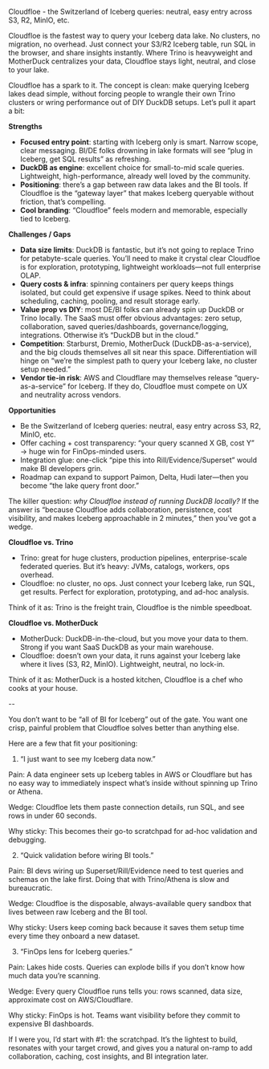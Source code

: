 Cloudfloe - the Switzerland of Iceberg queries: neutral, easy entry across S3, R2, MinIO, etc.

Cloudfloe is the fastest way to query your Iceberg data lake. No clusters, no migration, no overhead. Just connect your S3/R2 Iceberg table, run SQL in the browser, and share insights instantly. Where Trino is heavyweight and MotherDuck centralizes your data, Cloudfloe stays light, neutral, and close to your lake.

Cloudfloe has a spark to it. The concept is clean: make querying Iceberg lakes dead simple, without forcing people to wrangle their own Trino clusters or wring performance out of DIY DuckDB setups. Let’s pull it apart a bit:

**Strengths**

* **Focused entry point**: starting with Iceberg only is smart. Narrow scope, clear messaging. BI/DE folks drowning in lake formats will see “plug in Iceberg, get SQL results” as refreshing.
* **DuckDB as engine**: excellent choice for small-to-mid scale queries. Lightweight, high-performance, already well loved by the community.
* **Positioning**: there’s a gap between raw data lakes and the BI tools. If Cloudfloe is the “gateway layer” that makes Iceberg queryable without friction, that’s compelling.
* **Cool branding**: “Cloudfloe” feels modern and memorable, especially tied to Iceberg.

**Challenges / Gaps**

* **Data size limits**: DuckDB is fantastic, but it’s not going to replace Trino for petabyte-scale queries. You’ll need to make it crystal clear Cloudfloe is for exploration, prototyping, lightweight workloads—not full enterprise OLAP.
* **Query costs & infra**: spinning containers per query keeps things isolated, but could get expensive if usage spikes. Need to think about scheduling, caching, pooling, and result storage early.
* **Value prop vs DIY**: most DE/BI folks can already spin up DuckDB or Trino locally. The SaaS must offer obvious advantages: zero setup, collaboration, saved queries/dashboards, governance/logging, integrations. Otherwise it’s “DuckDB but in the cloud.”
* **Competition**: Starburst, Dremio, MotherDuck (DuckDB-as-a-service), and the big clouds themselves all sit near this space. Differentiation will hinge on “we’re the simplest path to query your Iceberg lake, no cluster setup needed.”
* **Vendor tie-in risk**: AWS and Cloudflare may themselves release “query-as-a-service” for Iceberg. If they do, Cloudfloe must compete on UX and neutrality across vendors.

**Opportunities**

* Be the Switzerland of Iceberg queries: neutral, easy entry across S3, R2, MinIO, etc.
* Offer caching + cost transparency: “your query scanned X GB, cost Y” → huge win for FinOps-minded users.
* Integration glue: one-click “pipe this into Rill/Evidence/Superset” would make BI developers grin.
* Roadmap can expand to support Paimon, Delta, Hudi later—then you become “the lake query front door.”

The killer question: *why Cloudfloe instead of running DuckDB locally?* If the answer is “because Cloudfloe adds collaboration, persistence, cost visibility, and makes Iceberg approachable in 2 minutes,” then you’ve got a wedge.

**Cloudfloe vs. Trino**

* Trino: great for huge clusters, production pipelines, enterprise-scale federated queries. But it’s heavy: JVMs, catalogs, workers, ops overhead.
* Cloudfloe: no cluster, no ops. Just connect your Iceberg lake, run SQL, get results. Perfect for exploration, prototyping, and ad-hoc analysis.

Think of it as: Trino is the freight train, Cloudfloe is the nimble speedboat.

**Cloudfloe vs. MotherDuck**

* MotherDuck: DuckDB-in-the-cloud, but you move your data to them. Strong if you want SaaS DuckDB as your main warehouse.
* Cloudfloe: doesn’t own your data, it runs against your Iceberg lake where it lives (S3, R2, MinIO). Lightweight, neutral, no lock-in.

Think of it as: MotherDuck is a hosted kitchen, Cloudfloe is a chef who cooks at your house.

-- 

You don’t want to be “all of BI for Iceberg” out of the gate. You want one crisp, painful problem that Cloudfloe solves better than anything else.

Here are a few that fit your positioning:

1. “I just want to see my Iceberg data now.”

Pain: A data engineer sets up Iceberg tables in AWS or Cloudflare but has no easy way to immediately inspect what’s inside without spinning up Trino or Athena.

Wedge: Cloudfloe lets them paste connection details, run SQL, and see rows in under 60 seconds.

Why sticky: This becomes their go-to scratchpad for ad-hoc validation and debugging.

2. “Quick validation before wiring BI tools.”

Pain: BI devs wiring up Superset/Rill/Evidence need to test queries and schemas on the lake first. Doing that with Trino/Athena is slow and bureaucratic.

Wedge: Cloudfloe is the disposable, always-available query sandbox that lives between raw Iceberg and the BI tool.

Why sticky: Users keep coming back because it saves them setup time every time they onboard a new dataset.

3. “FinOps lens for Iceberg queries.”

Pain: Lakes hide costs. Queries can explode bills if you don’t know how much data you’re scanning.

Wedge: Every query Cloudfloe runs tells you: rows scanned, data size, approximate cost on AWS/Cloudflare.

Why sticky: FinOps is hot. Teams want visibility before they commit to expensive BI dashboards.

If I were you, I’d start with #1: the scratchpad. It’s the lightest to build, resonates with your target crowd, and gives you a natural on-ramp to add collaboration, caching, cost insights, and BI integration later.
